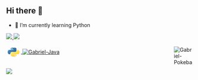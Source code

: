 ## Hi there 👋

- 🌱 I’m currently learning Python

 <div>
  <a href="https://github.com/gabrielgszv">
  <img height="180em" src="https://github-readme-stats.vercel.app/api?username=gabrielgszv&show_icons=true&theme=radical&include_all_commits=true&count_private=true&title_color=836FFF&icon_color=00BFFF"/>
  <img height="180em" src="https://github-readme-stats.vercel.app/api/top-langs/?username=gabrielgszv&layout=compact&langs_count=7&theme=radical&title_color=836FFF&icon_color=00BFFF"/>
</div>

<div style="display: inline_block"><br>
  <img align="center" alt="Gabriel-Python" title="Python" height="30" width="40" src="https://raw.githubusercontent.com/devicons/devicon/master/icons/python/python-original.svg">
  <img align="center" alt="Gabriel-Java" title="Java" height="30" width="40" src="https://cdn.jsdelivr.net/gh/devicons/devicon/icons/java/java-original.svg">
  <img align="right" alt="Gabriel-Pokeball"  height="50" width="50"
 src="https://w7.pngwing.com/pngs/147/288/png-transparent-pixelated-yellow-star-minecraft-super-mario-bros-pixel-art-pixel-art-text-super-mario-bros-symmetry-thumbnail.png">
</div>

  
##

<div>
  <a href="https://instagram.com/gabriel.szv" target="_blank"><img src="https://img.shields.io/badge/-Instagram-%23E4405F?style=for-the-badge&logo=instagram&logoColor=white" target="_blank"></a>
</div>
